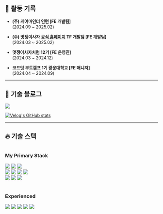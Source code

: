 ## 🏃 활동 기록
- **(주) 케어마인더 인턴 [FE 개발팀]**  
  (2024.09 ~ 2025.02)

- **(주) 멋쟁이사자 [공식 홈페이지](https://likelion.university/) TF 개발팀 [FE 개발팀]**  
  (2024.03 ~ 2025.02)

- **멋쟁이사자처럼 12기 [FE 운영진]**  
  (2024.03 ~ 2024.12)

- **코드잇 부트캠프 1기 광운대학교 [FE 매니저]**  
  (2024.04 ~ 2024.09)

---

## 📗 기술 블로그

<a href="https://velog.io/@taegi">
  <img src="https://img.shields.io/badge/Velog-20c997?style=for-the-badge&logo=Vimeo&logoColor=white"/>
</a>

<br>

[![Velog's GitHub stats](https://velog-readme-stats.vercel.app/api?name=taegi)](https://velog.io/@taegi)

---

## 🔥 기술 스택

<div style="display:flex; flex-direction:column; align-items:flex-start;">
    <div>
      <h3>My Primary Stack</h1>
      <img src="https://img.shields.io/badge/React-40AEF0?style=flat&logo=react&logoColor=white">
      <img src="https://img.shields.io/badge/Typescript-3178C6?style=flat&logo=typescript&logoColor=white">
      <img src="https://img.shields.io/badge/Javascript-F7901E?style=flat&logo=javascript&logoColor=white">
      <br/>
      <img src="https://img.shields.io/badge/React query-FF4154?style=flat&logo=reactquery&logoColor=white">
      <img src="https://img.shields.io/badge/Recoil-764ABC?style=flat&logo=reactquery&logoColor=white">
      <img src="https://img.shields.io/badge/React%20Hook%20Form-EC5990?style=flat&logo=reacthookform&logoColor=white" />
      <img src="https://img.shields.io/badge/Mock%20Service%20Worker-FF6A33?style=flat&logo=mockserviceworker&logoColor=white" />
      <br/>
      <img src="https://img.shields.io/badge/Styled Components-DB7093?style=flat-square&logo=styled-components&logoColor=white"/>
      <img src="https://img.shields.io/badge/Tailwind-06B6D4?style=flat&logo=tailwindcss&logoColor=white">
      <img src="https://img.shields.io/badge/MUI-007FFF?style=flat&logo=mui&logoColor=white" />
    </div>
  <br />
   <div>
     <h3>Experienced</h3>
     <img src="https://img.shields.io/badge/Vite-646CFF?style=flat&logo=vite&logoColor=white">
     <img src="https://img.shields.io/badge/Bun-787575?style=flat&logo=bun&logoColor=white" />
     <img src="https://img.shields.io/badge/Next.js-646CFF?style=flat&logo=Next.js&logoColor=white">
     <img src="https://img.shields.io/badge/Storybook-FF4785?style=flat&logo=storybook&logoColor=white">
     <img src="https://img.shields.io/badge/Firebase-DD2C00?style=flat&logo=firebase&logoColor=black" />

   </div>
</div>


